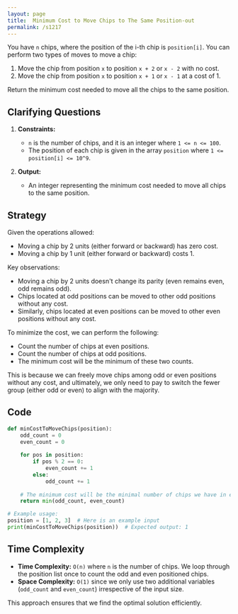 ```yaml
---
layout: page
title:  Minimum Cost to Move Chips to The Same Position-out
permalink: /s1217
---
```


You have `n` chips, where the position of the i-th chip is `position[i]`. You can perform two types of moves to move a chip:

1. Move the chip from position `x` to position `x + 2` or `x - 2` with no cost.
2. Move the chip from position `x` to position `x + 1` or `x - 1` at a cost of 1.

Return the minimum cost needed to move all the chips to the same position.

## Clarifying Questions

1. **Constraints:** 
   - `n` is the number of chips, and it is an integer where `1 <= n <= 100`.
   - The position of each chip is given in the array `position` where `1 <= position[i] <= 10^9`.

2. **Output:** 
   - An integer representing the minimum cost needed to move all chips to the same position.

## Strategy

Given the operations allowed:
- Moving a chip by 2 units (either forward or backward) has zero cost.
- Moving a chip by 1 unit (either forward or backward) costs 1.

Key observations:
- Moving a chip by 2 units doesn't change its parity (even remains even, odd remains odd).
- Chips located at odd positions can be moved to other odd positions without any cost.
- Similarly, chips located at even positions can be moved to other even positions without any cost.

To minimize the cost, we can perform the following:
- Count the number of chips at even positions.
- Count the number of chips at odd positions.
- The minimum cost will be the minimum of these two counts.

This is because we can freely move chips among odd or even positions without any cost, and ultimately, we only need to pay to switch the fewer group (either odd or even) to align with the majority.

## Code

```python
def minCostToMoveChips(position):
    odd_count = 0
    even_count = 0
    
    for pos in position:
        if pos % 2 == 0:
            even_count += 1
        else:
            odd_count += 1
    
    # The minimum cost will be the minimal number of chips we have in either even or odd positions
    return min(odd_count, even_count)

# Example usage:
position = [1, 2, 3]  # Here is an example input
print(minCostToMoveChips(position))  # Expected output: 1
```

## Time Complexity

- **Time Complexity:** `O(n)` where `n` is the number of chips. We loop through the position list once to count the odd and even positioned chips.
- **Space Complexity:** `O(1)` since we only use two additional variables (`odd_count` and `even_count`) irrespective of the input size.

This approach ensures that we find the optimal solution efficiently.